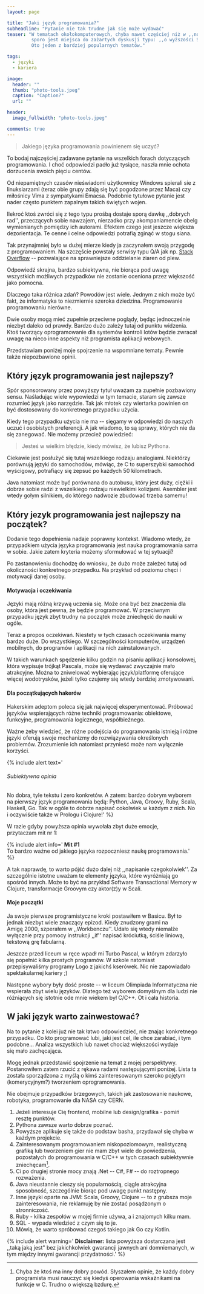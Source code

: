```yaml
---
layout: page

title: "Jaki język programowania?"
subheadline: "Pytanie nie tak trudne jak się może wydawać"
teaser: "W tematach okołokomputerowych, chyba nawet częściej niż w ,,normalnym'' życiu,
         sporo jest miejsca do zażartych dyskusji typu: ,,o wyższości Świąt Bożego Narodzenia nad Świętami Wielkiej Nocy''.
         Oto jeden z bardziej popularnych tematów."

tags:
  - języki
  - kariera

image:
  header: ""
  thumb: "photo-tools.jpeg"
  caption: "Caption?"
  url: ""

header:
  image_fullwidth: "photo-tools.jpeg"

comments: true
---
```


>Jakiego języka programowania powinienem się uczyć?


To bodaj najczęściej zadawane pytanie na wszelkich forach dotyczących programowania.
I choć odpowiedzi padło już tysiące, naszła mnie ochota dorzucenia swoich pięciu centów.

Od niepamiętnych czasów nieświadomi użytkownicy Windows spierali sie z linuksiarzami (teraz obie grupy
zdają się być pogodzone przez Maca) czy miłośnicy Vima z sympatykami Emacsa.
Podobnie tytułowe pytanie jest nader często punktem zapalnym takich świętych wojen.

Ilekroć ktoś zwróci się z tego typu prośbą dostaje sporą dawkę ,,dobrych rad'',
przeczących sobie nawzajem, nierzadko przy akompaniamencie obelg wymienianych pomiędzy ich autorami.
Efektem czego jest jeszcze większa dezorientacja. Te cenne i celne odpowiedzi potrafią zginąć w stogu siana.

Tak przynajmniej było w dużej mierze kiedy ja zaczynałem swoją przygodę z programowaniem.
Na szczęście powstały serwisy typu Q/A jak np. [Stack Overflow](http://www.stackoverflow.com) -- pozwalające na sprawniejsze
oddzielanie ziaren od plew.

Odpowiedź skrajna, bardzo subiektywna, nie biorąca pod uwagę wszystkich
możliwych przypadków nie zostanie oceniona przez większość jako pomocna.

Dlaczego taka różnica zdań? Powodów jest wiele. Jednym z nich może być fakt,
że informatyka to niezmiernie szeroka dziedzina.
Programowanie programowaniu nierówne.

Dwie osoby mogą mieć zupełnie przeciwne poglądy,
będąc jednocześnie niezbyt daleko od prawdy. Bardzo dużo zależy tutaj od punktu widzenia.
Ktoś tworzący oprogramowanie dla systemów kontroli lotów będzie zwracał uwagę
na nieco inne aspekty niż programista aplikacji webowych.

Przedstawiam poniżej moje spojrzenie na wspomniane tematy. Pewnie także niepozbawione opinii.


<h2>Który język programowania jest najlepszy?</h2>

Spór sponsorowany przez powyższy tytuł uważam za zupełnie pozbawiony sensu.
Naśladując wiele wypowiedzi w tym temacie, staram się zawsze rozumieć język jako narzędzie.
Tak jak młotek czy wiertarka powinien on być dostosowany do konkretnego przypadku użycia.

Kiedy tego przypadku użycia nie ma -- sięgamy w odpowiedzi do naszych uczuć i osobistych preferencji.
A jak wiadomo, to są sprawy, których nie da się zanegować. Nie możemy przecież powiedzieć:

>Jesteś w wielkim błędzie, kiedy mówisz, że lubisz Pythona.

Ciekawie jest posłużyć się tutaj wszelkiego rodzaju analogiami. Niektórzy porównują języki do samochodów,
mówiąc, że C to superszybki samochód wyścigowy, potrafiący się zepsuć po każdych 50 kilometrach.

Java natomiast może być porównana do autobusu, który jest duży, ciężki i dobrze sobie radzi
z wszelkiego rodzaju niewielkimi kolizjami. Asembler jest wtedy gołym silnikiem, do którego nadwozie
zbudować trzeba samemu!


<h2>Który jezyk programowania jest najlepszy na początek?</h2>

Dodanie tego dopełnienia nadaje poprawny kontekst. Wiadomo wtedy, że przypadkiem użycia
języka programowania jest nauka programowania sama w sobie. Jakie zatem kryteria możemy sformułować w tej sytuacji?

Po zastanowieniu dochodzę do wniosku, że dużo może zależeć tutaj od okoliczności konkretnego przypadku.
Na przykład od poziomu chęci i motywacji danej osoby.

<h4>Motywacja i oczekiwania</h4>

Języki mają różną krzywą uczenia się.
Może ona być bez znaczenia dla osoby, która jest pewna, że będzie programować.
W przeciwnym przypadku język zbyt trudny na początek może zniechęcić do nauki w ogóle.

Teraz a propos oczekiwań. Niestety w tych czasach oczekiwania mamy bardzo duże.
Do wszystkiego. W szczególności komputerów, urządzeń mobilnych, do programów i aplikacji na nich zainstalowanych.

W takich warunkach spędzenie kilku godzin na pisaniu aplikacji konsolowej, która wypisuje
trójkąt Pascala, może się wydawać zwyczajnie mało atrakcyjne.
Można to zniwelować wybierając język/platformę oferujące
więcej wodotrysków, jeżeli tylko czujemy się wtedy bardziej zmotywowani.


<h4>Dla początkujących hakerów</h4>

Hakerskim adeptom poleca się jak najwięcej eksperymentować. Próbować języków wspierających
różne techniki programowania: obiektowe, funkcyjne, programowania logicznego, współbieżnego.

Ważne żeby wiedzieć, że różne podejścia do programowania istnieją i różne języki
oferują swoje mechanizmy do rozwiązywania określonych problemów.
Zrozumienie ich natomiast przynieść może nam wyłącznie korzyści.


{% include alert text='
<h6>Subiektywna opinia</h6>
<smaller>No dobra, tyle tekstu i zero konkretów. A zatem: bardzo dobrym wyborem na pierwszy język programowania
będą: Python, Java, Groovy, Ruby, Scala, Haskell, Go. Tak w ogóle to dobrze napisać cokolwiek
w każdym z nich. No i oczywiście także w Prologu i Clojure!</smaller>'
%}

W razie gdyby powyższa opinia wywołała zbyt duże emocje, przytaczam mit nr 1:

{% include alert info='
<b>Mit #1</b><br>
<smaller>To bardzo ważne od jakiego języka rozpoczniesz naukę programowania.</smaller>'
%}

A tak naprawdę, to warto pójść dużo dalej niż ,,napisanie czegokolwiek''.
Za szczególnie istotne uważam te elementy języka, które wyróżniają go spośród innych.
Może to być na przykład Software Transactional Memory w Clojure,
transformacje Groovym czy aktor(z)y w Scali.

<h4>Moje początki</h4>
Ja swoje pierwsze programistyczne kroki postawiłem w Basicu. Był to jednak niezbyt wiele znaczący
epizod. Kiedy znudzony grami na Amigę 2000, szperałem w ,,Workbenczu''. Udało się wtedy niemalże
wyłącznie przy pomocy instrukcji ,,if'' napisać króciutką, ściśle liniową, tekstową grę fabularną.

Jeszcze przed liceum w ręce wpadł mi Turbo Pascal, w którym zdarzyło się popełnić kilka prostych programów.
W szkole natomiast przepisywaliśmy programy Logo z jakichś kserówek. Nic nie zapowiadało spektakularnej kariery ;)

Następne wybory były dość proste -- w liceum Olimpiada Informatyczna nie wspierała zbyt wielu języków.
Dlatego też wyborem domyślnym dla ludzi nie różniących się istotnie ode mnie wiekem był C/C++.
Ot i cała historia.


<h2>W jaki język warto zainwestować?</h2>

Na to pytanie z kolei już nie tak łatwo odpowiedzieć, nie znając konkretnego przypadku.
Co kto programować lubi, jaki jest cel, ile chce zarabiać, i tym podobne...
Analiza wszystkich lub nawet chociaż większości wydaje się mało zachęcająca.

Mogę jednak przedstawić spojrzenie na temat z mojej perspektywy.
Postanowiłem zatem rzucić z rękawa radami następującymi poniżej.
Lista ta została sporządzona z myślą o kimś zainteresowanym szeroko pojętym (komerycyjnym?)
tworzeniem oprogramowania.

Nie obejmuje przypadków brzegowych, takich jak zastosowanie naukowe,
robotyka, programowanie dla NASA czy CERN.

1. Jeżeli interesuje Cię frontend, mobilne lub design/grafika - pomiń resztę punktów.
2. Pythona zawsze warto dobrze poznać.
3. Powyższe aplikuje się także do podstaw basha, przydawał się chyba w każdym projekcie.
4. Zainteresowanym programowaniem niskopoziomowym, realistyczną grafiką lub tworzeniem gier nie mam zbyt wiele do powiedzenia,
pozostałych do programowania w C/C++ w tych czasach subiektywnie zniechęcam[^c].
5. Ci po drugiej stronie mocy znają .Net -- C#, F# -- do roztropnego rozważenia.
6. Java nieustannie cieszy się popularnością, ciągle atrakcyjna sposobność, szczególnie biorąc pod uwagę punkt następny.
7. Inne języki oparte na JVM: Scala, Groovy, Clojure -- to z grubsza moje zainteresowania, nie reklamuję by nie zostać
posądzonym o stronniczość.
8. Ruby - kilka zespołów w mojej firmie używa, a i znajomych kilku mam.
9. SQL - wypada wiedzieć z czym się to je.
10. Mówią, że warto spróbować czegoś takiego jak Go czy Kotlin.

{% include alert warning='
<smaller><b>Disclaimer:</b> lista powyższa dostarczana jest ,,taką jaką jest" bez jakichkolwiek gwarancji jawnych
         ani domniemanych, w tym między innymi gwarancji przydatności.</smaller>'
%}


[^c]: Chyba że ktoś ma inny dobry powód. Słyszałem opinie, że każdy dobry programista musi nauczyć się kiedyś operowania wskaźnikami na funkcje w C. Trudno o większą bzdurę.